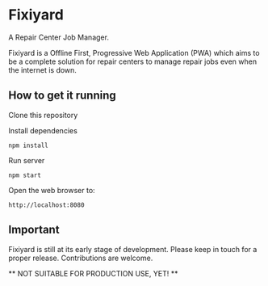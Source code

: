 # Fixiyard

A Repair Center Job Manager.

Fixiyard is a Offline First, Progressive Web Application (PWA) which aims to be
a complete solution for repair centers to manage repair jobs even when the
internet is down.

## How to get it running
Clone this repository

Install dependencies

```
npm install
```

Run server
```
npm start
```

Open the web browser to:

```
http://localhost:8080
```

## Important
Fixiyard is still at its early stage of development. Please keep in touch for a proper release. Contributions are welcome.

** NOT SUITABLE FOR PRODUCTION USE, YET! **
